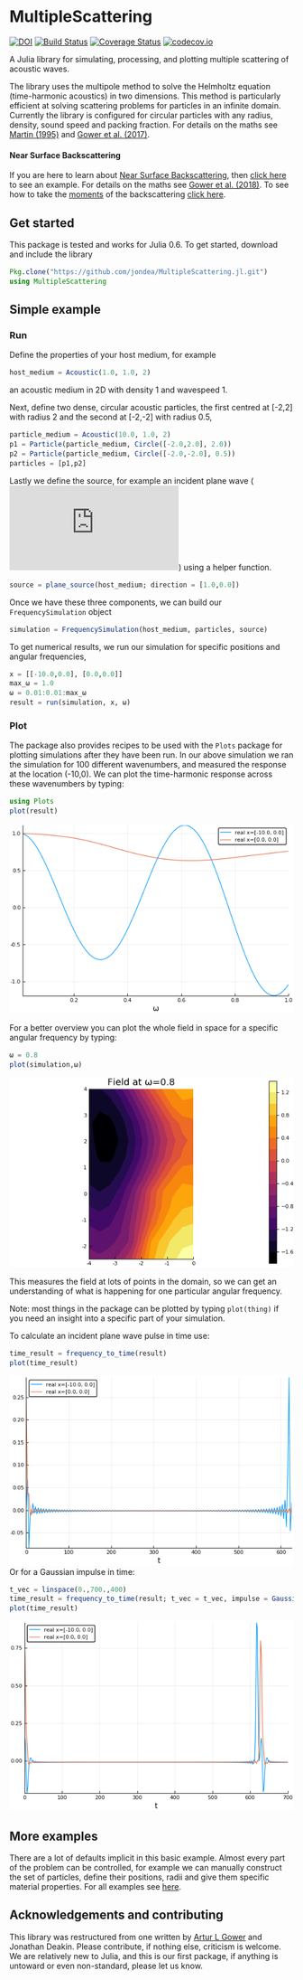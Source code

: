 # MultipleScattering

[![DOI](https://zenodo.org/badge/96763392.svg)](https://zenodo.org/badge/latestdoi/96763392)
[![Build Status](https://travis-ci.org/jondea/MultipleScattering.jl.svg?branch=master)](https://travis-ci.org/jondea/MultipleScattering.jl)
[![Coverage Status](https://coveralls.io/repos/github/jondea/MultipleScattering.jl/badge.svg?branch=master)](https://coveralls.io/github/jondea/MultipleScattering.jl?branch=master)
[![codecov.io](http://codecov.io/github/jondea/MultipleScattering.jl/coverage.svg?branch=master)](http://codecov.io/github/jondea/MultipleScattering.jl?branch=master)

A Julia library for simulating, processing, and plotting multiple scattering of acoustic waves.

The library uses the multipole method to solve the Helmholtz equation
(time-harmonic acoustics) in two dimensions. This method is particularly efficient at solving scattering problems for particles in an infinite domain. Currently the library is configured for circular particles with any radius, density, sound speed and packing fraction. For details on the maths see [Martin (1995)](https://pdfs.semanticscholar.org/8bd3/38ec62affc5c89592a9d6d13f1ee6a7d7e53.pdf) and [Gower et al. (2017)](https://arxiv.org/abs/1712.05427).

#### Near Surface Backscattering
If you are here to learn about
[Near Surface Backscattering](example/near_surface_backscattering), then [click here](example/near_surface_backscattering) to see an example. For details on the maths see [Gower et al. (2018)](https://arxiv.org/abs/1801.05490). To see how to take the [moments](example/moments) of the backscattering [click here](example/moments).

## Get started
This package is tested and works for Julia 0.6.
To get started, download and include the library
```julia
Pkg.clone("https://github.com/jondea/MultipleScattering.jl.git")
using MultipleScattering
```

## Simple example
### Run
Define the properties of your host medium, for example
```julia
host_medium = Acoustic(1.0, 1.0, 2)
```
an acoustic medium in 2D with density 1 and wavespeed 1.

Next, define two dense, circular acoustic particles, the first centred at [-2,2] with radius 2 and the second at [-2,-2] with radius 0.5,
```julia
particle_medium = Acoustic(10.0, 1.0, 2)
p1 = Particle(particle_medium, Circle([-2.0,2.0], 2.0))
p2 = Particle(particle_medium, Circle([-2.0,-2.0], 0.5))
particles = [p1,p2]
```

Lastly we define the source, for example an incident plane wave (![incident plane wave](https://latex.codecogs.com/gif.latex?%5Cdpi%7B120%7D%20e%5E%7Bi%20%28k%20x%20-%20%5Comega%20t%29%7D)) using a helper function.
```julia
source = plane_source(host_medium; direction = [1.0,0.0])
```

Once we have these three components, we can build our `FrequencySimulation` object
```julia
simulation = FrequencySimulation(host_medium, particles, source)
```

To get numerical results, we run our simulation for specific positions and angular frequencies,
```julia
x = [[-10.0,0.0], [0.0,0.0]]
max_ω = 1.0
ω = 0.01:0.01:max_ω
result = run(simulation, x, ω)
```

### Plot
The package also provides recipes to be used with the `Plots` package for
plotting simulations after they have been run.
In our above simulation we ran the simulation for 100 different wavenumbers, and
measured the response at the location (-10,0).
We can plot the time-harmonic response across these wavenumbers by typing:
```julia
using Plots
plot(result)
```
![Plot of response against wavenumber](example/intro/plot_result.png)

For a better overview you can plot the whole field in space for a specific angular frequency by typing:
```julia
ω = 0.8
plot(simulation,ω)
```
![Plot real part of acoustic field](example/intro/plot_field.png)

This measures the field at lots of points in the domain, so we can get an
understanding of what is happening for one particular angular frequency.

Note: most things in the package can be plotted by typing `plot(thing)` if you
need an insight into a specific part of your simulation.

To calculate an incident plane wave pulse in time use:
```julia
time_result = frequency_to_time(result)
plot(time_result)
```
![Plot real part of acoustic field](example/intro/plot_time_result.png)
Or for a Gaussian impulse in time:
```julia
t_vec = linspace(0.,700.,400)
time_result = frequency_to_time(result; t_vec = t_vec, impulse = GaussianImpulse(max_ω))
plot(time_result)
```
![Plot real part of acoustic field](example/intro/plot_gauss_result.png)

## More examples
There are a lot of defaults implicit in this basic example.
Almost every part of the problem can be controlled, for example we can manually
construct the set of particles, define their positions, radii and give them
specific material properties. For all examples see [here](example/README.md).

## Acknowledgements and contributing
This library was restructured from one written by [Artur L Gower](https://arturgower.github.io/) and Jonathan
Deakin.
Please contribute, if nothing else, criticism is welcome.
We are relatively new to Julia, and this is our first package, if anything is
untoward or even non-standard, please let us know.
